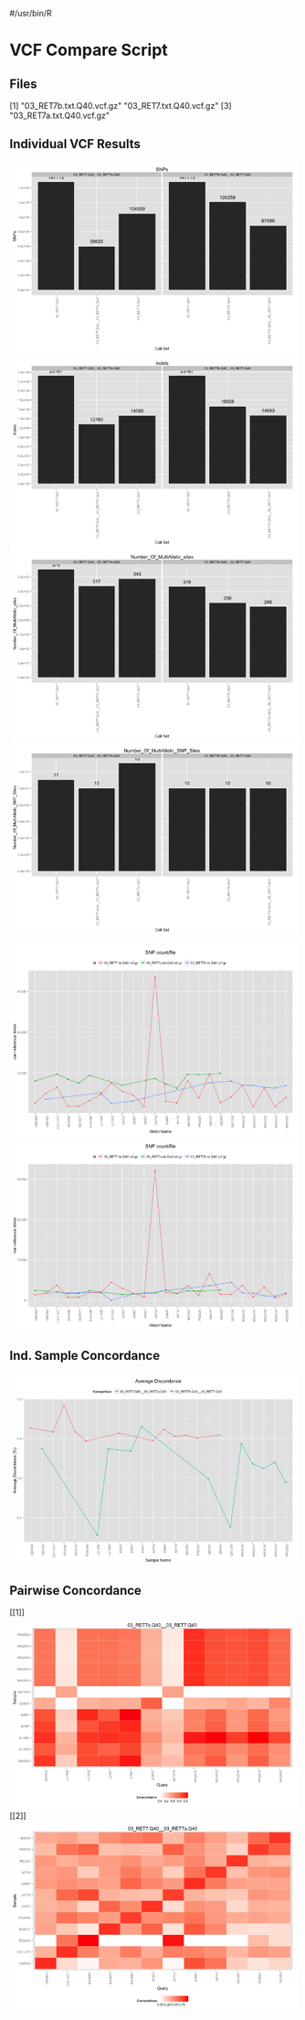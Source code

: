 #/usr/bin/R

VCF Compare Script
==================




## Files

[1] "03_RET7b.txt.Q40.vcf.gz" "03_RET7.txt.Q40.vcf.gz" 
[3] "03_RET7a.txt.Q40.vcf.gz"














## Individual VCF Results
![plot of chunk unnamed-chunk-3](../../data/reports/03_RET7b_Q40_03_RET7_Q40_03_RET7a_Q40/unnamed-chunk-31.png) ![plot of chunk unnamed-chunk-3](../../data/reports/03_RET7b_Q40_03_RET7_Q40_03_RET7a_Q40/unnamed-chunk-32.png) ![plot of chunk unnamed-chunk-3](../../data/reports/03_RET7b_Q40_03_RET7_Q40_03_RET7a_Q40/unnamed-chunk-33.png) ![plot of chunk unnamed-chunk-3](../../data/reports/03_RET7b_Q40_03_RET7_Q40_03_RET7a_Q40/unnamed-chunk-34.png) 


![plot of chunk PSC](../../data/reports/03_RET7b_Q40_03_RET7_Q40_03_RET7a_Q40/PSC1.png) ![plot of chunk PSC](../../data/reports/03_RET7b_Q40_03_RET7_Q40_03_RET7a_Q40/PSC2.png) 


## Ind. Sample Concordance #

![plot of chunk ind_conc](../../data/reports/03_RET7b_Q40_03_RET7_Q40_03_RET7a_Q40/ind_conc.png) 


## Pairwise Concordance

[[1]]
![plot of chunk pairwise_con](../../data/reports/03_RET7b_Q40_03_RET7_Q40_03_RET7a_Q40/pairwise_con1.png) 
[[2]]
![plot of chunk pairwise_con](../../data/reports/03_RET7b_Q40_03_RET7_Q40_03_RET7a_Q40/pairwise_con2.png) 

